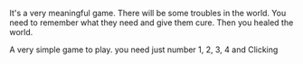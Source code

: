 It's a very meaningful game. There will be some troubles in the world. You need to remember what they need and give them cure. Then you healed the world.


A very simple game to play.
you need just number 1, 2, 3, 4 and Clicking